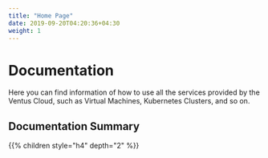 ```yaml
---
title: "Home Page"
date: 2019-09-20T04:20:36+04:30
weight: 1
---
```

# Documentation
Here you can find information of how to use all the services provided by the Ventus Cloud, such as Virtual Machines, Kubernetes Clusters, and so on.
## Documentation Summary
{{% children style="h4" depth="2" %}}
